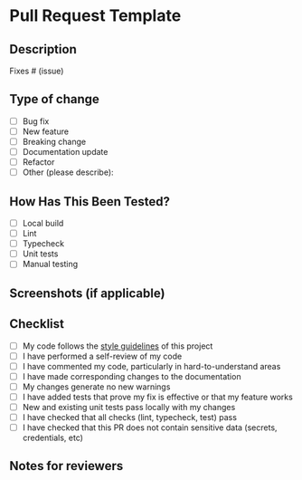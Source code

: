 # Pull Request Template

## Description

<!-- Please include a summary of the change and which issue is fixed. Please also include relevant motivation and context. List any dependencies that are required for this change. -->

Fixes # (issue)

## Type of change

- [ ] Bug fix
- [ ] New feature
- [ ] Breaking change
- [ ] Documentation update
- [ ] Refactor
- [ ] Other (please describe):

## How Has This Been Tested?

<!-- Please describe the tests that you ran to verify your changes. Provide instructions so we can reproduce. -->

- [ ] Local build
- [ ] Lint
- [ ] Typecheck
- [ ] Unit tests
- [ ] Manual testing

## Screenshots (if applicable)

<!-- Drag and drop screenshots or GIFs here -->

## Checklist

- [ ] My code follows the [style guidelines](../CONTRIBUTING.md#code-style) of this project
- [ ] I have performed a self-review of my code
- [ ] I have commented my code, particularly in hard-to-understand areas
- [ ] I have made corresponding changes to the documentation
- [ ] My changes generate no new warnings
- [ ] I have added tests that prove my fix is effective or that my feature works
- [ ] New and existing unit tests pass locally with my changes
- [ ] I have checked that all checks (lint, typecheck, test) pass
- [ ] I have checked that this PR does not contain sensitive data (secrets, credentials, etc)

## Notes for reviewers

<!-- Any additional context, questions, or concerns -->

